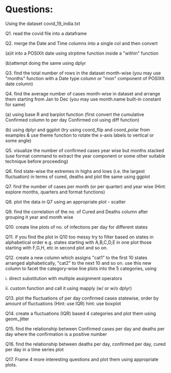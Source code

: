 # Questions:

Using the dataset covid_19_india.txt

Q1. read the covid file into a dataframe

Q2. merge the Date and Time columns into a single col and then convert

(a)it into a POSIXlt date using strptime function inside a "within" function

(b)attempt doing the same using dplyr


Q3. find the total number of rows in the dataset month-wise (you may use "months" function with a Date type column or "mon" component of POSIXlt date column)

Q4. find the average number of cases month-wise in dataset and arrange them starting from Jan to Dec (you may use month.name built-in constant for same)

(a) using base R and barplot function (first convert the cumulative Confirmed column to per day Confirmed col using diff function)

(b) using dplyr and ggplot (try using coord_flip and coord_polar from examples & use theme function to rotate the x-axis labels to vertical or some angle)

Q5. visualize the number of confirmed cases year wise but months stacked (use format command to extract the year component or some other suitable technique before proceeding)

Q6. find state-wise the extremes in highs and lows (i.e. the largest fluctuation) in terms of cured, deaths and plot the same using ggplot

Q7. find the number of cases per month (or per quarter) and year wise (Hint: explore months, quarters and format functions)

Q8. plot the data in Q7 using an appropriate plot - scatter

Q9. find the correlation of the no. of Cured and Deaths column after grouping it year and month wise

Q10. create line plots of no. of infections per day for different states

Q11. if you find the plot in Q10 too messy try to filter based on states in alphabetical order e.g. states starting with A,B,C,D,E in one plot those starting with F,G,H, etc in second plot and so on.

Q12. create a new column which assigns "cat1" to the first 10 states arranged alphabetically, "cat2" to the next 10 and so on. use this new column to facet the category-wise line plots into the 5 categories, using

i. direct substitution with multiple assignment operators

ii. custom function and call it using mapply (w/ or w/o dplyr)

Q13. plot the fluctuations of per day confirmed cases statewise, order by amount of fluctuations (Hint: use IQR) hint: use boxplot

Q14. create a fluctuations (IQR) based 4 categories and plot them using geom_jitter

Q15. find the relationship between Confirmed cases per day and deaths per day where the confirmation is a positive number

Q16. find the relationship between deaths per day, confirmed per day, cured per day in a time series plot

Q17. Frame 4 more interesting questions and plot them using appropriate plots.
